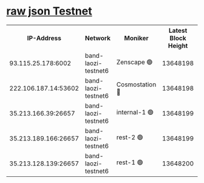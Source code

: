 
[raw json Testnet](https://rpc-check.bandt.stavr.tech/bandt/rpcbandt_result.json)
=

<table><tr><th>IP-Address</th><th>Network</th><th>Moniker</th><th>Latest Block Height</th><th>Earliest Block Height</th><th>Catching Up</th><th>Tx Index</th><th>Voting Power</th><th>Scan Time</th></tr><tr><td>93.115.25.178:6002</td><td>band-laozi-testnet6</td><td>Zenscape 🟢</td><td>13648198</td><td>12460001</td><td>False</td><td>on</td><td>0</td><td>2023-12-07T22:33:53.797325683UTC</td></tr><tr><td>222.106.187.14:53602</td><td>band-laozi-testnet6</td><td>Cosmostation 🔴</td><td>13648198</td><td>13177501</td><td>False</td><td>on</td><td>2203223</td><td>2023-12-07T22:33:55.497187768UTC</td></tr><tr><td>35.213.166.39:26657</td><td>band-laozi-testnet6</td><td>internal-1 🟢</td><td>13648199</td><td>13548199</td><td>False</td><td>on</td><td>0</td><td>2023-12-07T22:33:56.729411136UTC</td></tr><tr><td>35.213.189.166:26657</td><td>band-laozi-testnet6</td><td>rest-2 🟢</td><td>13648199</td><td>13548199</td><td>False</td><td>on</td><td>0</td><td>2023-12-07T22:33:57.913719232UTC</td></tr><tr><td>35.213.128.139:26657</td><td>band-laozi-testnet6</td><td>rest-1 🟢</td><td>13648200</td><td>13548200</td><td>False</td><td>on</td><td>0</td><td>2023-12-07T22:34:01.143167546UTC</td></tr></table>
